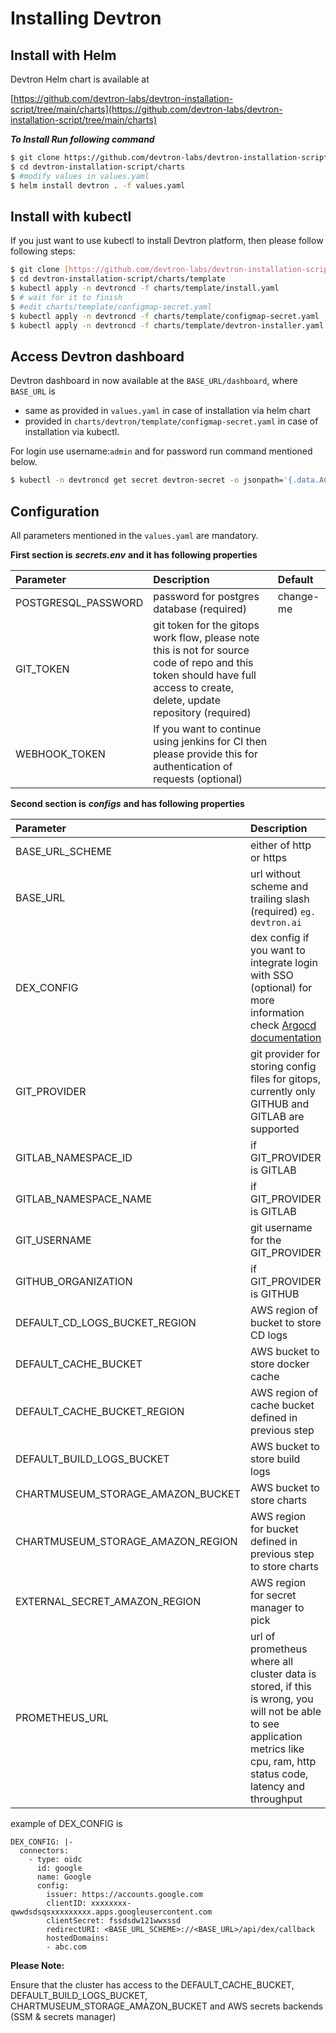 # Installing Devtron

## Install with Helm

Devtron Helm chart is available at

[https://github.com/devtron-labs/devtron-installation-script/tree/main/charts](https://github.com/devtron-labs/devtron-installation-script/tree/main/charts)

_**To Install Run following command**_

```bash
$ git clone https://github.com/devtron-labs/devtron-installation-script.git
$ cd devtron-installation-script/charts
$ #modify values in values.yaml
$ helm install devtron . -f values.yaml
```

## Install with kubectl

If you just want to use kubectl to install Devtron platform, then please follow following steps:

```bash
$ git clone [https://github.com/devtron-labs/devtron-installation-script.git](https://github.com/devtron-labs/devtron-installation-script.git)
$ cd devtron-installation-script/charts/template
$ kubectl apply -n devtroncd -f charts/template/install.yaml
$ # wait for it to finish
$ #edit charts/template/configmap-secret.yaml
$ kubectl apply -n devtroncd -f charts/template/configmap-secret.yaml
$ kubectl apply -n devtroncd -f charts/template/devtron-installer.yaml
```

## Access Devtron dashboard

Devtron dashboard in now available at the `BASE_URL/dashboard`, where `BASE_URL` is

* same as provided in `values.yaml` in case of installation via helm chart 
* provided in `charts/devtron/template/configmap-secret.yaml` in case of installation via kubectl.

For login use username:`admin` and for password run command mentioned below.

```bash
$ kubectl -n devtroncd get secret devtron-secret -o jsonpath='{.data.ACD_PASSWORD}' | base64 -d
```

## Configuration

All parameters mentioned in the `values.yaml` are mandatory.

**First section is** _**secrets.env**_ **and it has following properties**

| Parameter | Description | Default |
| :--- | :--- | :--- |
| POSTGRESQL\_PASSWORD | password for postgres database \(required\) | change-me |
| GIT\_TOKEN | git token for the gitops work flow, please note this is not for source code of repo and this token should have full access to create, delete, update repository \(required\) |  |
| WEBHOOK\_TOKEN | If you want to continue using jenkins for CI then please provide this for authentication of requests \(optional\) |  |

**Second section is** _**configs**_ **and has following properties**

| Parameter | Description | Default |  |
| :--- | :--- | :--- | :--- |
| BASE\_URL\_SCHEME | either of http or https | http |  |
| BASE\_URL | url without scheme and trailing slash \(required\) `eg. devtron.ai` | `change-me` |  |
| DEX\_CONFIG | dex config if you want to integrate login with SSO \(optional\) for more information check [Argocd documentation](https://argoproj.github.io/argo-cd/operator-manual/user-management/) |  |  |
| GIT\_PROVIDER | git provider for storing config files for gitops, currently only GITHUB and GITLAB are supported | `GITHUB` |  |
| GITLAB\_NAMESPACE\_ID | if GIT\_PROVIDER is GITLAB |  |  |
| GITLAB\_NAMESPACE\_NAME | if GIT\_PROVIDER is GITLAB |  |  |
| GIT\_USERNAME | git username for the GIT\_PROVIDER |  |  |
| GITHUB\_ORGANIZATION | if GIT\_PROVIDER is GITHUB |  |  |
| DEFAULT\_CD\_LOGS\_BUCKET\_REGION | AWS region of bucket to store CD logs |  |  |
| DEFAULT\_CACHE\_BUCKET | AWS bucket to store docker cache |  |  |
| DEFAULT\_CACHE\_BUCKET\_REGION | AWS region of cache bucket defined in previous step |  |  |
| DEFAULT\_BUILD\_LOGS\_BUCKET | AWS bucket to store build logs |  |  |
| CHARTMUSEUM\_STORAGE\_AMAZON\_BUCKET | AWS bucket to store charts |  |  |
| CHARTMUSEUM\_STORAGE\_AMAZON\_REGION | AWS region for bucket defined in previous step to store charts |  |  |
| EXTERNAL\_SECRET\_AMAZON\_REGION | AWS region for secret manager to pick |  |  |
| PROMETHEUS\_URL | url of prometheus where all cluster data is stored, if this is wrong, you will not be able to see application metrics like cpu, ram, http status code, latency and throughput |  |  |

example of DEX\_CONFIG is

```text
DEX_CONFIG: |-
  connectors:
    - type: oidc
      id: google
      name: Google
      config:
        issuer: https://accounts.google.com
        clientID: xxxxxxxx-qwwdsdsqsxxxxxxxxx.apps.googleusercontent.com
        clientSecret: fssdsdw121wwxssd
        redirectURI: <BASE_URL_SCHEME>://<BASE_URL>/api/dex/callback
        hostedDomains:
        - abc.com
```

**Please Note:** 

Ensure that the cluster has access to the DEFAULT\_CACHE\_BUCKET, DEFAULT\_BUILD\_LOGS\_BUCKET, CHARTMUSEUM\_STORAGE\_AMAZON\_BUCKET and AWS secrets backends \(SSM & secrets manager\)

